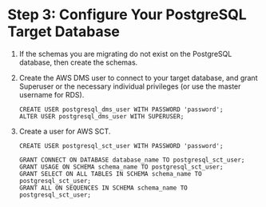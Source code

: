 # Step 3: Configure Your PostgreSQL Target Database<a name="chap-oracle2postgresql.steps.configurepostgresql"></a>

1. If the schemas you are migrating do not exist on the PostgreSQL database, then create the schemas\.

1. Create the AWS DMS user to connect to your target database, and grant Superuser or the necessary individual privileges \(or use the master username for RDS\)\.

   ```
   CREATE USER postgresql_dms_user WITH PASSWORD 'password';
   ALTER USER postgresql_dms_user WITH SUPERUSER;
   ```

1. Create a user for AWS SCT\.

   ```
   CREATE USER postgresql_sct_user WITH PASSWORD 'password';
   
   GRANT CONNECT ON DATABASE database_name TO postgresql_sct_user;
   GRANT USAGE ON SCHEMA schema_name TO postgresql_sct_user;
   GRANT SELECT ON ALL TABLES IN SCHEMA schema_name TO postgresql_sct_user;
   GRANT ALL ON SEQUENCES IN SCHEMA schema_name TO postgresql_sct_user;
   ```